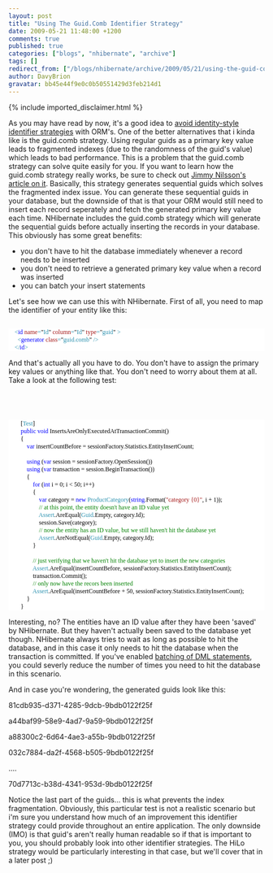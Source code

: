 ```yaml
---
layout: post
title: "Using The Guid.Comb Identifier Strategy"
date: 2009-05-21 11:48:00 +1200
comments: true
published: true
categories: ["blogs", "nhibernate", "archive"]
tags: []
redirect_from: ["/blogs/nhibernate/archive/2009/05/21/using-the-guid-comb-identifier-strategy.aspx"]
author: DavyBrion
gravatar: bb45e44f9e0c0b50551429d3feb214d1
---
```

{% include imported_disclaimer.html %}
<p>As you may have read by now, it's a good idea to <a href="http://ayende.com/Blog/archive/2009/03/20/nhibernate-avoid-identity-generator-when-possible.aspx">avoid identity-style identifier strategies</a> with ORM's.  One of the better alternatives that i kinda like is the guid.comb strategy.  Using regular guids as a primary key value leads to fragmented indexes (due to the randomness of the guid's value) which leads to bad performance.  This is a problem that the guid.comb strategy can solve quite easily for you.
If you want to learn how the guid.comb strategy really works, be sure to check out <a href="http://www.informit.com/articles/article.aspx?p=25862">Jimmy Nilsson's article on it</a>. Basically, this strategy generates sequential guids which solves the fragmented index issue.  You can generate these sequential guids in your database, but the downside of that is that your ORM would still need to insert each record seperately and fetch the generated primary key value each time.  NHibernate includes the guid.comb strategy which will generate the sequential guids before actually inserting the records in your database.
This obviously has some great benefits: 
</p>
<ul>
<li>you don't have to hit the database immediately whenever a record needs to be inserted</li>
<li>you don't need to retrieve a generated primary key value when a record was inserted</li>
<li>you can batch your insert statements</li>
</ul>
<p>
Let's see how we can use this with NHibernate.  First of all, you need to map the identifier of your entity like this:
<code>
<style type="text/css"><!--
.cf { font-family: Consolas; font-size: 9pt; color: black; background: white; }
.cl { margin: 0px; }
.cb1 { color: blue; }
.cb2 { color: #a31515; }
.cb3 { color: red; }
--></style>
</code></p>
<div class="cf">
<p class="cl"><span class="cb1">&nbsp; &nbsp; &lt;</span><span class="cb2">id</span><span class="cb1"> </span><span class="cb3">name</span><span class="cb1">=</span>"<span class="cb1">Id</span>"<span class="cb1"> </span><span class="cb3">column</span><span class="cb1">=</span>"<span class="cb1">Id</span>"<span class="cb1"> </span><span class="cb3">type</span><span class="cb1">=</span>"<span class="cb1">guid</span>"<span class="cb1"> &gt;</span></p>
<p class="cl"><span class="cb1">&nbsp; &nbsp; &nbsp; &lt;</span><span class="cb2">generator</span><span class="cb1"> </span><span class="cb3">class</span><span class="cb1">=</span>"<span class="cb1">guid.comb</span>"<span class="cb1"> /&gt;</span></p>
<p class="cl"><span class="cb1">&nbsp; &nbsp; &lt;/</span><span class="cb2">id</span><span class="cb1">&gt;</span></p>
</div>
<p>

And that's actually all you have to do.  You don't have to assign the primary key values or anything like that.  You don't need to worry about them at all.  
Take a look at the following test:
<code>
<style type="text/css"><!--
.cf { font-family: Consolas; font-size: 9pt; color: black; background: white; }
.cl { margin: 0px; }
.cb1 { color: #2b91af; }
.cb2 { color: blue; }
.cb3 { color: #a31515; }
.cb4 { color: green; }
--></style>
</code></p>
<div class="cf">
<p class="cl">&nbsp;&nbsp;&nbsp; &nbsp;&nbsp;&nbsp; [<span class="cb1">Test</span>]</p>
<p class="cl">&nbsp;&nbsp;&nbsp; &nbsp;&nbsp;&nbsp; <span class="cb2">public</span> <span class="cb2">void</span> InsertsAreOnlyExecutedAtTransactionCommit()</p>
<p class="cl">&nbsp;&nbsp;&nbsp; &nbsp;&nbsp;&nbsp; {</p>
<p class="cl">&nbsp;&nbsp;&nbsp; &nbsp;&nbsp;&nbsp; &nbsp;&nbsp;&nbsp; <span class="cb2">var</span> insertCountBefore = sessionFactory.Statistics.EntityInsertCount;</p>
<p class="cl">&nbsp;</p>
<p class="cl">&nbsp;&nbsp;&nbsp; &nbsp;&nbsp;&nbsp; &nbsp;&nbsp;&nbsp; <span class="cb2">using</span> (<span class="cb2">var</span> session = sessionFactory.OpenSession())</p>
<p class="cl">&nbsp;&nbsp;&nbsp; &nbsp;&nbsp;&nbsp; &nbsp;&nbsp;&nbsp; <span class="cb2">using</span> (<span class="cb2">var</span> transaction = session.BeginTransaction())</p>
<p class="cl">&nbsp;&nbsp;&nbsp; &nbsp;&nbsp;&nbsp; &nbsp;&nbsp;&nbsp; {</p>
<p class="cl">&nbsp;&nbsp;&nbsp; &nbsp;&nbsp;&nbsp; &nbsp;&nbsp;&nbsp; &nbsp;&nbsp;&nbsp; <span class="cb2">for</span> (<span class="cb2">int</span> i = 0; i &lt; 50; i++)</p>
<p class="cl">&nbsp;&nbsp;&nbsp; &nbsp;&nbsp;&nbsp; &nbsp;&nbsp;&nbsp; &nbsp;&nbsp;&nbsp; {</p>
<p class="cl">&nbsp;&nbsp;&nbsp; &nbsp;&nbsp;&nbsp; &nbsp;&nbsp;&nbsp; &nbsp;&nbsp;&nbsp; &nbsp;&nbsp;&nbsp; <span class="cb2">var</span> category = <span class="cb2">new</span> <span class="cb1">ProductCategory</span>(<span class="cb2">string</span>.Format(<span class="cb3">"category {0}"</span>, i + 1));</p>
<p class="cl">&nbsp;&nbsp;&nbsp; &nbsp;&nbsp;&nbsp; &nbsp;&nbsp;&nbsp; &nbsp;&nbsp;&nbsp; &nbsp;&nbsp;&nbsp; <span class="cb4">// at this point, the entity doesn't have an ID value yet</span></p>
<p class="cl">&nbsp;&nbsp;&nbsp; &nbsp;&nbsp;&nbsp; &nbsp;&nbsp;&nbsp; &nbsp;&nbsp;&nbsp; &nbsp;&nbsp;&nbsp; <span class="cb1">Assert</span>.AreEqual(<span class="cb1">Guid</span>.Empty, category.Id);</p>
<p class="cl">&nbsp;&nbsp;&nbsp; &nbsp;&nbsp;&nbsp; &nbsp;&nbsp;&nbsp; &nbsp;&nbsp;&nbsp; &nbsp;&nbsp;&nbsp; session.Save(category);</p>
<p class="cl">&nbsp;&nbsp;&nbsp; &nbsp;&nbsp;&nbsp; &nbsp;&nbsp;&nbsp; &nbsp;&nbsp;&nbsp; &nbsp;&nbsp;&nbsp; <span class="cb4">// now the entity has an ID value, but we still haven't hit the database yet</span></p>
<p class="cl">&nbsp;&nbsp;&nbsp; &nbsp;&nbsp;&nbsp; &nbsp;&nbsp;&nbsp; &nbsp;&nbsp;&nbsp; &nbsp;&nbsp;&nbsp; <span class="cb1">Assert</span>.AreNotEqual(<span class="cb1">Guid</span>.Empty, category.Id);</p>
<p class="cl">&nbsp;&nbsp;&nbsp; &nbsp;&nbsp;&nbsp; &nbsp;&nbsp;&nbsp; &nbsp;&nbsp;&nbsp; }</p>
<p class="cl">&nbsp;</p>
<p class="cl">&nbsp;&nbsp;&nbsp; &nbsp;&nbsp;&nbsp; &nbsp;&nbsp;&nbsp; &nbsp;&nbsp;&nbsp; <span class="cb4">// just verifying that we haven't hit the database yet to insert the new categories</span></p>
<p class="cl">&nbsp;&nbsp;&nbsp; &nbsp;&nbsp;&nbsp; &nbsp;&nbsp;&nbsp; &nbsp;&nbsp;&nbsp; <span class="cb1">Assert</span>.AreEqual(insertCountBefore, sessionFactory.Statistics.EntityInsertCount);</p>
<p class="cl">&nbsp;&nbsp;&nbsp; &nbsp;&nbsp;&nbsp; &nbsp;&nbsp;&nbsp; &nbsp;&nbsp;&nbsp; transaction.Commit();</p>
<p class="cl">&nbsp;&nbsp;&nbsp; &nbsp;&nbsp;&nbsp; &nbsp;&nbsp;&nbsp; &nbsp;&nbsp;&nbsp; <span class="cb4">// only now have the recors been inserted</span></p>
<p class="cl">&nbsp;&nbsp;&nbsp; &nbsp;&nbsp;&nbsp; &nbsp;&nbsp;&nbsp; &nbsp;&nbsp;&nbsp; <span class="cb1">Assert</span>.AreEqual(insertCountBefore + 50, sessionFactory.Statistics.EntityInsertCount);</p>
<p class="cl">&nbsp;&nbsp;&nbsp; &nbsp;&nbsp;&nbsp; &nbsp;&nbsp;&nbsp; }</p>
<p class="cl">&nbsp;&nbsp;&nbsp; &nbsp;&nbsp;&nbsp; }</p>
</div>
<p>

Interesting, no? The entities have an ID value after they have been 'saved' by NHibernate.  But they haven't actually been saved to the database yet though.  NHibernate always tries to wait as long as possible to hit the database, and in this case it only needs to hit the database when the transaction is committed.  If you've enabled <a href="http://davybrion.com/blog/2008/10/batching-nhibernates-dm-statements/">batching of DML statements</a>, you could severly reduce the number of times you need to hit the database in this scenario.
</p>
<p>And in case you're wondering, the generated guids look like this:
</p>
<p>81cdb935-d371-4285-9dcb-9bdb0122f25f
</p>
<p>a44baf99-58e9-4ad7-9a59-9bdb0122f25f
</p>
<p>a88300c2-6d64-4ae3-a55b-9bdb0122f25f
</p>
<p>032c7884-da2f-4568-b505-9bdb0122f25f
</p>
<p>....
</p>
<p>70d7713c-b38d-4341-953d-9bdb0122f25f
</p>
<p>Notice the last part of the guids... this is what prevents the index fragmentation.
Obviously, this particular test is not a realistic scenario but i'm sure you understand how much of an improvement this identifier strategy could provide throughout an entire application.  The only downside (IMO) is that guid's aren't really human readable so if that is important to you, you should probably look into other identifier strategies.  The HiLo strategy would be particularly interesting in that case, but we'll cover that in a later post ;)</p>
